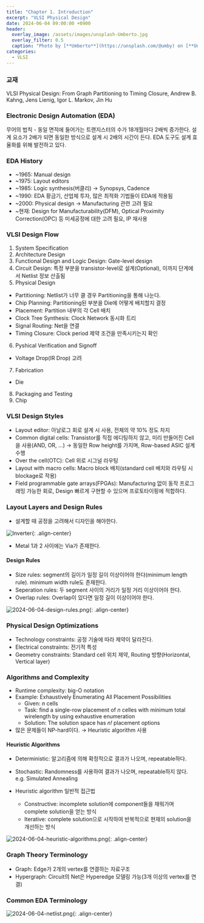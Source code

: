 ```yaml
---
title: "Chapter 1. Introduction"
excerpt: "VLSI Physical Design"
date: 2024-06-04 09:00:00 +0900
header:
  overlay_image: /assets/images/unsplash-Umberto.jpg
  overlay_filter: 0.5
  caption: "Photo by [**Umberto**](https://unsplash.com/@umby) on [**Unsplash**](https://unsplash.com/)"
categories:
  - VLSI
---
```


### 교재

VLSI Physical Design: From Graph Partitioning to Timing Closure, Andrew B. Kahng, Jens Lienig, Igor L. Markov, Jin Hu

### Electronic Design Automation (EDA)

무어의 법칙 - 동일 면적에 들어가는 트랜지스터의 수가 18개월마다 2배씩 증가한다.
설계 요소가 2배가 되면 동일한 방식으로 설계 시 2배의 시간이 든다.
EDA 도구도 설계 효율화를 위해 발전하고 있다.

### EDA History

- ~1965: Manual design
- ~1975: Layout editors
- ~1985: Logic synthesis(버클리) → Synopsys, Cadence
- ~1990: EDA 황금기, 산업체 투자, 많은 최적화 기법들이 EDA에 적용됨
- ~2000: Physical design → Manufacturing 관련 고려 필요
- ~현재: Design for Manufacturability(DFM), Optical Proximity Correction(OPC) 등 미세공정에 대한 고려 필요, IP 재사용

### VLSI Design Flow

1. System Specification
2. Architecture Design
3. Functional Design and Logic Design: Gate-level design
4. Circuit Design: 특정 부분을 transistor-level로 설계(Optional), 이까지 단계에서 Netlist 정보 산출됨
5. Physical Design
  - Partitioning: Netlist가 너무 클 경우 Partitioning을 통해 나눈다.
  - Chip Planning: Partitioning된 부분을 Die에 어떻게 배치할지 결정
  - Placement: Partition 내부의 각 Cell 배치
  - Clock Tree Synthesis: Clock Network 동시화 트리
  - Signal Routing: Net을 연결
  - Timing Closure: Clock period 제약 조건을 만족시키는지 확인
6. Pyshical Verification and Signoff
  - Voltage Drop(IR Drop) 고려
7. Fabrication
  - Die
8. Packaging and Testing
9.  Chip

### VLSI Design Styles

- Layout editor: 아날로그 회로 설계 시 사용, 전체의 약 10% 정도 차지
- Common digital cells: Transistor를 직접 에디팅하지 않고, 미리 만들어진 Cell을 사용(AND, OR, ...) → 동일한 Row height를 가지며, Row-based ASIC 설계 수행
- Over the cell(OTC): Cell 위로 시그널 라우팅
- Layout with macro cells: Macro block 배치(standard cell 배치와 라우팅 시 blockage로 작용)
- Field programmable gate arrays(FPGAs): Manufacturing 없이 동작 프로그래밍 가능한 회로, Design 빠르게 구현할 수 있으며 프로토타이핑에 적합하다.

### Layout Layers and Design Rules

- 설계할 때 공정을 고려해서 디자인을 해야한다.

![Inverter]({{site.baseurl}}/assets/images/2024-06-04-inverter.png){: .align-center}

- Metal 1과 2 사이에는 Via가 존재한다.

#### Design Rules

- Size rules: segment의 길이가 일정 길이 이상이어야 한다(minimum length rule). minimum width rule도 존재한다. 
- Seperation rules: 두 segment 사이의 거리가 일정 거리 이상이어야 한다.
- Overlap rules: Overlap이 있다면 일정 길이 이상이어야 한다.

![2024-06-04-design-rules.png]({{site.baseurl}}/assets/images/2024-06-04-design-rules.png){: .align-center}

### Physical Design Optimizations

- Technology constraints: 공정 기술에 따라 제약이 달라진다.
- Electrical constraints: 전기적 특성
- Geometry constraints: Standard cell 위치 제약, Routing 방향(Horizontal, Vertical layer)

### Algorithms and Complexity

- Runtime complexity: big-O notation
- Example: Exhaustively Enumerating All Placement Possibilities
  - Given: *n* cells
  - Task: find a single-row placement of *n* celles with minimum total wirelength by using exhaustive enumeration
  - Solution: The solution space has *n!* placement options
- 많은 문제들이 NP-hard이다. → Heuristic algorithm 사용

#### Heuristic Algorithms

- Deterministic: 알고리즘에 의해 확정적으로 결과가 나오며, repeatable하다.
- Stochastic: Randomness를 사용하여 결과가 나오며, repeatable하지 않다. e.g. Simulated Annealing

- Heuristic algorithm 일반적 접근법
  - Constructive: incomplete solution에 component들을 채워가며 complete solution을 얻는 방식
  - Iterative: complete solution으로 시작하여 반복적으로 현재의 solution을 개선하는 방식

![2024-06-04-heuristic-algorithms.png]({{site.baseurl}}/assets/images/2024-06-04-heuristic-algorithms.png){: .align-center}

### Graph Theory Terminology

- Graph: Edge가 2개의 vertex를 연결하는 자료구조
- Hypergraph: Circuit의 Net은 Hyperedge 모델링 가능(3개 이상의 vertex를 연결)

### Common EDA Terminology

![2024-06-04-netlist.png]({{site.baseurl}}/assets/images/2024-06-04-netlist.png){: .align-center}